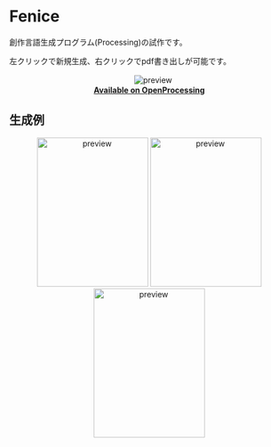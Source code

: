 # Fenice
創作言語生成プログラム(Processing)の試作です。

左クリックで新規生成、右クリックでpdf書き出しが可能です。

<div align="center">
　<img src="../images/preview-1.png" title="preview">
  <br>                                                  
  <strong>                        
    <a href="https://www.openprocessing.org/sketch/744672">Available on OpenProcessing</a>
  </strong> 
  
</div>

## 生成例
<div align="center">
  <img src="../images/preview-2.png" title="preview" width="200" height="268">  <img src="../images/preview-3.png" title="preview" width="200" height="268">  <img src="../images/preview-4.png" title="preview" width="200" height="268">
</div>
